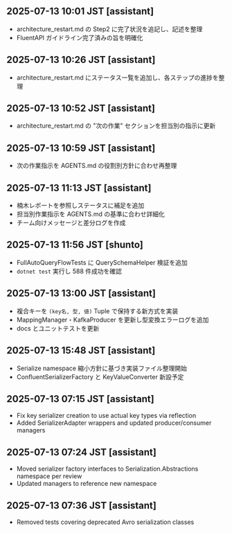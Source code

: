 ## 2025-07-13 10:01 JST [assistant]
- architecture_restart.md の Step2 に完了状況を追記し、記述を整理
- FluentAPI ガイドライン完了済みの旨を明確化

## 2025-07-13 10:26 JST [assistant]
- architecture_restart.md にステータス一覧を追加し、各ステップの進捗を整理
 
## 2025-07-13 10:52 JST [assistant]
- architecture_restart.md の "次の作業" セクションを担当別の指示に更新
## 2025-07-13 10:59 JST [assistant]
- 次の作業指示を AGENTS.md の役割別方針に合わせ再整理
## 2025-07-13 11:13 JST [assistant]
- 楠木レポートを参照しステータスに補足を追加
- 担当別作業指示を AGENTS.md の基準に合わせ詳細化
- チーム向けメッセージと差分ログを作成
## 2025-07-13 11:56 JST [shunto]
- FullAutoQueryFlowTests に QuerySchemaHelper 検証を追加
- `dotnet test` 実行し 588 件成功を確認

## 2025-07-13 13:00 JST [assistant]
- 複合キーを `(key名, 型, 値)` Tuple で保持する新方式を実装
- MappingManager・KafkaProducer を更新し型変換エラーログを追加
- docs とユニットテストを更新

## 2025-07-13 15:48 JST [assistant]
- Serialize namespace 縮小方針に基づき実装ファイル整理開始
- ConfluentSerializerFactory と KeyValueConverter 新設予定
## 2025-07-13 07:15 JST [assistant]
- Fix key serializer creation to use actual key types via reflection
- Added SerializerAdapter wrappers and updated producer/consumer managers
## 2025-07-13 07:24 JST [assistant]
- Moved serializer factory interfaces to Serialization.Abstractions namespace per review
- Updated managers to reference new namespace

## 2025-07-13 07:36 JST [assistant]
- Removed tests covering deprecated Avro serialization classes
